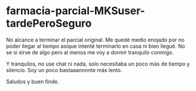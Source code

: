 # farmacia-parcial-MKSuser-tardePeroSeguro

No alcance a terminar el parcial original. 
Me quedé medio enojado por no poder llegar al tiempo asíque intenté terminarlo en casa ni bien llegué.
No se si sirve de algo pero al menos me voy a dormir tranquilo conmigo.

Y tranquilos, no use chat ni nada, solo necesitaba un poco más de tiempo y silencio. 
Soy un poco bastaaannnnte más lento.

Saludos y buen finde.
